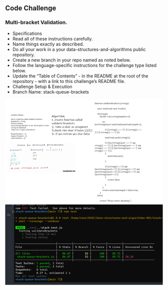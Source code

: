 ## Code Challenge
### Multi-bracket Validation.

- Specifications
 - Read all of these instructions carefully.
 - Name things exactly as described.
 - Do all your work in a your data-structures-and-algorithms public repository.
- Create a new branch in your repo named as noted below.
- Follow the language-specific instructions for the challenge type listed below.
- Update the “Table of Contents” - in the README at the root of the repository - with a link to this challenge’s README file.
- Challenge Setup & Execution
- Branch Name: stack-queue-brackets


![img](code13.png) 
![img](code133.png) 